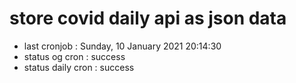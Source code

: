 # store covid daily api as json data

- last cronjob : Sunday, 10 January 2021 20:14:30
- status og cron : success
- status daily cron : success
      
      